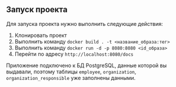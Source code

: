## Запуск проекта
Для запуска проекта нужно выполнить следующие действия:
1. Клонировать проект
2. Выполнить команду `docker build . -t <название_образа:тег>`
3. Выполнить команду `docker run -d -p 8080:8080 <id_образа>`
4. Перейти по адресу `http://localhost:8080/docs`

Приложение подключено к БД PostgreSQL, данные которой вы выдавали, поэтому таблицы `employee`, `organization`, `organization_responsible` уже заполнены данными.